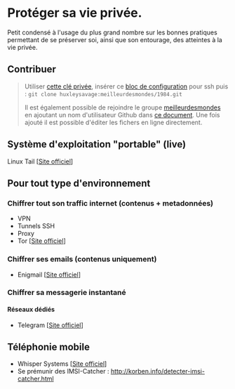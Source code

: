 # Protéger sa vie privée.

Petit condensé à l'usage du plus grand nombre sur les bonnes pratiques permettant de se préserver soi, ainsi que son entourage, des atteintes à la vie privée.

## Contribuer

> Utiliser [cette clé privée](https://zerobin.net/?0a1b3fdd47657863#XdWQoiX83GUXdG4jdPlvy7pjEq8TmBdujGoBShxBGPY=),
> insérer ce [bloc de configuration](https://zerobin.net/?eec27abbef9d43d1#wOvVGL1fy5juvYb99Ge4OoBI5juFbPL189ZVPLiUQdw=) pour ssh puis :
> `git clone huxleysavage:meilleurdesmondes/1984.git`
> 
> Il est également possible de rejoindre le groupe [meilleurdesmondes](https://github.com/meilleurdesmondes) en ajoutant un nom d'utilisateur Github dans [ce document](https://lite6.framapad.org/p/meilleurdesmondes). Une fois ajouté il est possible d'éditer les fichers en ligne directement.

## Système d'exploitation "portable" (live)

Linux Tail [[Site officiel](https://tails.boum.org/index.fr.html)]

## Pour tout type d'environnement

### Chiffrer tout son traffic internet (contenus + metadonnées)
* VPN
* Tunnels SSH
* Proxy
* Tor [[Site officiel](https://torproject.org/)]

### Chiffrer ses emails (contenus uniquement)
* Enigmail [[Site officiel](https://www.enigmail.net/home/index.php)]

### Chiffrer sa messagerie instantané

#### Réseaux dédiés
* Telegram [[Site officiel](https://www.telegram.org/)]

## Téléphonie mobile

* Whisper Systems [[Site officiel](https://www.whispersystems.org/)]
* Se prémunir des IMSI-Catcher : http://korben.info/detecter-imsi-catcher.html
